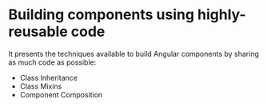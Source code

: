 # Building components using highly-reusable code

It presents the techniques available to build Angular components by sharing as much code as possible:
- Class Inheritance
- Class Mixins
- Component Composition
